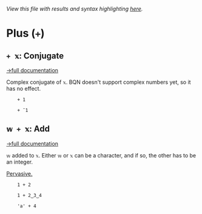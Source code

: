 *View this file with results and syntax highlighting [here](https://mlochbaum.github.io/BQN/help/conjugate_add.html).*

# Plus (`+`)

## `+ 𝕩`: Conjugate
[→full documentation](../doc/arithmetic.md#basic-arithmetic)

Complex conjugate of `𝕩`. BQN doesn't support complex numbers yet, so it has no effect.

        + 1

        + ¯1


## `𝕨 + 𝕩`: Add
[→full documentation](../doc/arithmetic.md#basic-arithmetic)

`𝕨` added to `𝕩`. Either `𝕨` or `𝕩` can be a character, and if so, the other has to be an integer.

[Pervasive.](../doc/arithmetic.md#pervasion)

        1 + 2

        1 + 2‿3‿4

        'a' + 4
